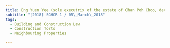 ```yaml
---
title: Eng Yuen Yee (sole executrix of the estate of Chan Poh Choo, deceased) v Grandfort 
subtitle: "[2018] SGHCR 1 / 05\_March\_2018"
tags:
  - Building and Construction Law
  - Construction Torts
  - Neighbouring Properties

---
```


